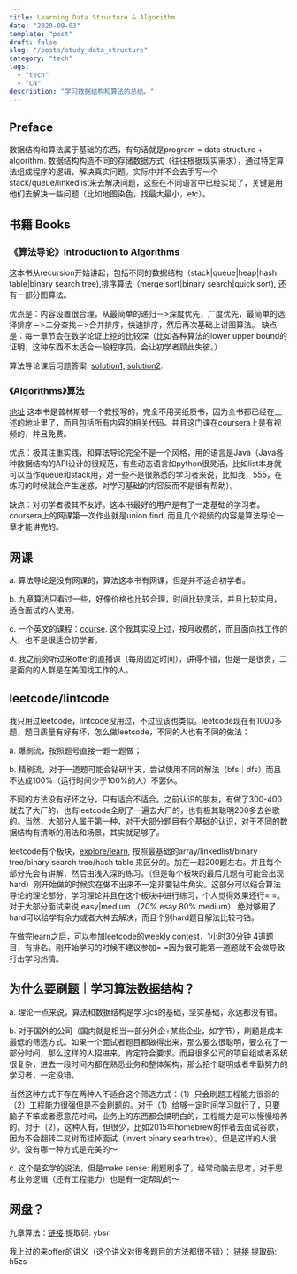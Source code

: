 ```yaml
---
title: Learning Data Structure & Algorithm
date: "2020-09-03"
template: "post"
draft: false
slug: "/posts/study_data_structure"
category: "tech"
tags:
  - "tech"
  - "CN"
description: "学习数据结构和算法的总结。"
---
```


## Preface 
数据结构和算法属于基础的东西，有句话就是program = data structure + algorithm. 数据结构构造不同的存储数据方式（往往根据现实需求），通过特定算法组成程序的逻辑，解决真实问题。实际中并不会去手写一个stack/queue/linkedlist来去解决问题，这些在不同语言中已经实现了，关键是用他们去解决一些问题（比如地图染色，找最大最小，etc）。

## 书籍 Books

### 《算法导论》Introduction to Algorithms
这本书从recursion开始讲起，包括不同的数据结构（stack|queue|heap|hash table|binary search tree),排序算法（merge sort|binary search|quick sort), 还有一部分图算法。

优点是：内容设置很合理，从最简单的递归－>深度优先，广度优先，最简单的选择排序－>二分查找－>合并排序，快速排序，然后再次基础上讲图算法。
缺点是：每一章节会在数学论证上挖的比较深（比如各种算法的lower upper bound的证明，这种东西不太适合一般程序员，会让初学者顾此失彼。）

算法导论课后习题答案: [solution1](https://sites.math.rutgers.edu/~ajl213/CLRS/CLRS.html), [solution2](https://walkccc.github.io/CLRS/).

### 《Algorithms》算法 
[地址](https://algs4.cs.princeton.edu/home/) 这本书是普林斯顿一个教授写的，完全不用买纸质书，因为全书都已经在上述的地址里了，而且包括所有内容的相关代码。并且这门课在coursera上是有视频的，并且免费。

优点：极其注重实践，和算法导论完全不是一个风格，用的语言是Java（Java各种数据结构的API设计的很规范，有些动态语言如python很灵活，比如list本身就可以当作queue和stack用，对一些不是很熟悉的学习者来说，比如我，555，在练习的时候就会产生迷惑，对学习基础的内容反而不是很有帮助）。

缺点：对初学者极其不友好。这本书最好的用户是有了一定基础的学习者。coursera上的网课第一次作业就是union find, 而且几个视频的内容是算法导论一章才能讲完的。

## 网课
a. 算法导论是没有网课的，算法这本书有网课，但是并不适合初学者。

b. 九章算法只看过一些，好像价格也比较合理，时间比较灵活，并且比较实用，适合面试的人使用。

c. 一个英文的课程：[course](https://www.educative.io/courses/grokking-the-coding-interview?aff=K7qB). 这个我其实没上过，按月收费的，而且面向找工作的人，也不是很适合初学者。

d. 我之前旁听过来offer的直播课（每周固定时间），讲得不错，但是一是很贵，二是面向的人群是在美国找工作的人。

## leetcode/lintcode
我只用过leetcode，lintcode没用过，不过应该也类似。leetcode现在有1000多题，题目质量有好有坏，怎么做leetcode，不同的人也有不同的做法：

a. 爆刷流，按照题号直接一题一题做；

b. 精刷流，对于一道题可能会钻研半天，尝试使用不同的解法（bfs｜dfs）而且不达成100%（运行时间少于100%的人）不罢休。

不同的方法没有好坏之分，只有适合不适合。之前认识的朋友，有做了300-400就去了大厂的，也有leetcode全刷了一遍去大厂的，也有极其聪明200多去谷歌的。当然，大部分人属于第一种，对于大部分题目有个基础的认识，对于不同的数据结构有清晰的用法和场景，其实就足够了。

leetcode有个板块，[explore/learn](https://leetcode.com/explore/learn/), 按照最基础的array/linkedlist/binary tree/binary search tree/hash table 来区分的。加在一起200题左右。并且每个部分先会有讲解，然后由浅入深的练习。（但是每个板块的最后几题有可能会出现hard）刚开始做的时候实在做不出来不一定非要钻牛角尖。这部分可以结合算法导论的理论部分，学习理论并且在这个板块中进行练习，个人觉得效果还行= =。
对于大部分面试来说 easy|medium （20% esay 80% medium） 绝对够用了，hard可以给学有余力或者大神去解决，而且个别hard题目解法比较刁钻。

在做完learn之后，可以参加leetcode的weekly contest，1小时30分钟 4道题目，有排名。刚开始学习的时候不建议参加= =因为很可能第一道题就不会做导致打击学习热情。

## 为什么要刷题｜学习算法数据结构？
a. 理论一点来说，算法和数据结构是学习cs的基础，坚实基础，永远都没有错。

b. 对于国外的公司（国内就是相当一部分外企+某些企业，如字节），刷题是成本最低的筛选方式。如果一个面试者题目都做得出来，那么要么很聪明，要么花了一部分时间，那么这样的人招进来，肯定符合要求。而且很多公司的项目组或者系统很复杂，进去一段时间内都在熟悉业务和整体架构，那么招个聪明或者辛勤努力的学习者，一定没错。

当然这种方式下存在两种人不适合这个筛选方式：（1）只会刷题工程能力很弱的 （2）工程能力很强但是不会刷题的。对于（1）给够一定时间学习就行了，只要脑子不笨或者愿意花时间，业务上的东西都会搞明白的，工程能力是可以慢慢培养的。对于（2），这种人有，但很少，比如2015年homebrew的作者去面试谷歌，因为不会翻转二叉树而挂掉面试（invert binary searh tree）。但是这样的人很少。没有哪一种方式是完美的～

c. 这个是玄学的说法，但是make sense: 刷题刷多了，经常动脑去思考，对于思考业务逻辑（还有工程能力）也是有一定帮助的～

## 网盘？
九章算法：[链接](https://pan.baidu.com/s/1_LRWPfuWd-Jp5yt1Ria07g)  提取码: ybsn

我上过的来offer的讲义（这个讲义对很多题目的方法都很不错）：
[链接](https://pan.baidu.com/s/1mqgQdtZ_PcGKiYmUZbSZsQ)  提取码: h5zs